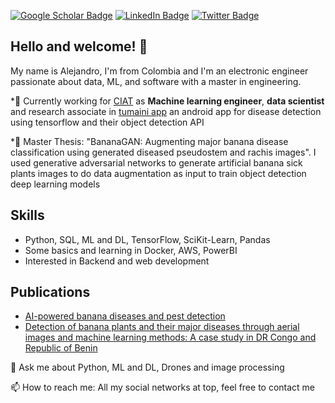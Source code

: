 [![Google Scholar Badge](https://img.shields.io/badge/Google-Scholar-red)](https://scholar.google.com/citations?user=gqUiZj0AAAAJ&hl=en)
[![LinkedIn Badge](https://img.shields.io/badge/Linked-In-blue)](https://www.linkedin.com/in/javier-alejandro-vergara/)
[![Twitter Badge](https://img.shields.io/twitter/follow/javergara?style=social)](https://twitter.com/javergara91)



## Hello and welcome! 👋

My name is Alejandro, I'm from Colombia and I'm an electronic engineer passionate about data, ML, and software with a master in engineering.

*🔭 Currently working for [CIAT](https://ciat.cgiar.org/phenomics-platform/) as **Machine learning engineer**, **data scientist** and research associate in [tumaini app](https://play.google.com/store/apps/details?id=ciat.cgiar.org.tumaini&hl=en&gl=US) an android app for disease detection using tensorflow and their object detection API

*🌱 Master Thesis: "BananaGAN: Augmenting major banana disease classification using generated diseased pseudostem and rachis images". I used generative adversarial networks to generate artificial banana sick plants images to do data augmentation as input to train object detection deep learning models

## Skills

* Python, SQL, ML and DL, TensorFlow, SciKit-Learn, Pandas
* Some basics and learning in Docker, AWS, PowerBI  
* Interested in Backend and web development

## Publications

* [AI-powered banana diseases and pest detection](https://plantmethods.biomedcentral.com/articles/10.1186/s13007-019-0475-z)
* [Detection of banana plants and their major diseases through aerial images and machine learning methods: A case study in DR Congo and Republic of Benin](https://www.sciencedirect.com/science/article/pii/S0924271620302410)

💬 Ask me about Python, ML and DL, Drones and image processing

📫 How to reach me: All my social networks at top, feel free to contact me



